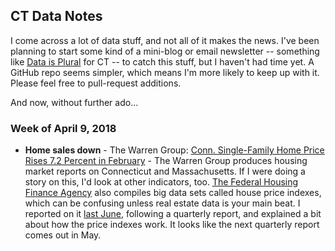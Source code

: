 ## CT Data Notes

I come across a lot of data stuff, and not all of it makes the news. I've
been planning to start some kind of a mini-blog or email newsletter --
something like [Data is Plural](https://tinyletter.com/data-is-plural) for
CT -- to catch this stuff, but I haven't had time yet. A GitHub repo seems
simpler, which means I'm more likely to keep up with it. Please feel free
to pull-request additions.

And now, without further ado...

### Week of April 9, 2018

* __Home sales down__ - The Warren Group: [Conn. Single-Family Home Price
  Rises 7.2 Percent in
  February](https://www.thewarrengroup.com/press-room/press-releases/) -
  The Warren Group produces housing market reports on Connecticut and
  Massachusetts. If I were doing a story on this, I'd look at other
  indicators, too. [The Federal Housing Finance
  Agency](https://www.fhfa.gov/DataTools/Downloads/pages/house-price-index.aspx)
  also compiles big data sets called house price indexes,
  which can be confusing unless real estate data is your main beat. I
  reported on it [last June](https://ctmirror.org/2017/06/16/latest-house-price-index-connecticut-growth-continues-to-lag/),
  following a quarterly report, and explained a bit about how the price
  indexes work. It looks like the next quarterly report comes out in May.  

